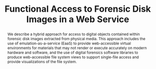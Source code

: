 ---
abstract: 'We describe a hybrid approach for access to digital objects contained within
  forensic disk images extracted from physical media. This approach includes the use
  of emulation-as-a-service (EaaS) to provide web-accessible virtual environments

  for materials that may not render or execute accurately on modern hardware and software,
  and the use of

  digital forensics software libraries to produce web-accessible file system views
  to support single-file access and provide visualizations of the file system.'
creators:
- Woods, Kam
- Lee, Christopher
- Liebetraut, Thomas
- Rechert, Klaus
date: null
document_url: https://services.phaidra.univie.ac.at/api/object/o:429564/download
grand_parent: iPRES
institutions: []
keywords:
- emulation
- access
- digital forensics
landing_page_url: https://phaidra.univie.ac.at/o:429564
language: eng
layout: publication
license: CC BY 4.0 International
notes_url: null
parent: iPRES 2015
publication_type: paper
size: 255366
slides_url: null
source_name: iPRES
title: Functional Access to Forensic Disk Images in a Web Service
year: 2015
---